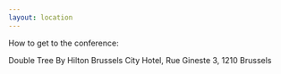```yaml
---
layout: location
---
```


How to get to the conference: 

Double Tree By Hilton Brussels City Hotel, Rue Gineste 3, 1210 Brussels

